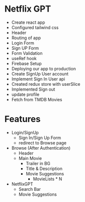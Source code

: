 # Netflix GPT
- Create react app
- Configured tailwind css
- Header
- Routing of app
- Login Form
- Sign UP Form
- Form Validation
- useRef hook
- Firebase Setup
- Deploying our app to production
- Create SignUp User account
- Implement Sign In User api
- Created redux store with userSlice
- Implemented Sign out
- update profile
- Fetch from TMDB Movies

# Features
- Login/SignUp
    - Sign In/Sign Up Form
    - redirect to Browse page
- Browse (After Authentication)
    - Header
    - Main Movie
        - Trailer in BG
        - Title & Description
        - Movie Suggestions
            - MovieLists * N
- NetflixGPT
    - Search Bar
    - Movie Suggestions

